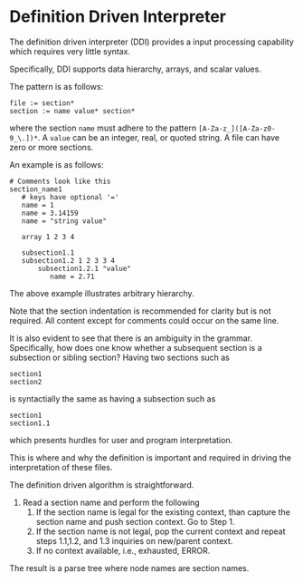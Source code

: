 # Definition Driven Interpreter 
The definition driven interpreter (DDI) provides a input processing capability which requires very little syntax.

Specifically, DDI supports data hierarchy, arrays, and scalar values. 


The pattern is as follows:

```
file := section*
section := name value* section*
```
where the section `name` must adhere to the pattern `[A-Za-z_]([A-Za-z0-9_\.])*`. A `value` can be an integer, real, or quoted string.
A file can have zero or more sections. 

An example is as follows:
```
# Comments look like this
section_name1
   # keys have optional '=' 
   name = 1
   name = 3.14159
   name = "string value"
   
   array 1 2 3 4
   
   subsection1.1 
   subsection1.2 1 2 3 3 4
       subsection1.2.1 "value"
          name = 2.71
```          

The above example illustrates arbitrary hierarchy. 

Note that the section indentation is recommended for clarity but is not required. All content except for comments could occur on the same line.

It is also evident to see that there is an ambiguity in the grammar. Specifically, how does one know whether a subsequent section is a subsection or sibling section? Having two sections such as

```
section1
section2
```
is syntactially the same as having a subsection such as

```
section1
section1.1
```
which presents hurdles for user and program interpretation.

This is where and why the definition is important and required in driving the interpretation of these files.

The definition driven algorithm is straightforward.


1. Read a section name and perform the following
    1. If the section name is legal for the existing context, than capture the section name and push section context. Go to Step 1.
    2. If the section name is not legal, pop the current context and repeat steps 1.1,1.2, and 1.3 inquiries on new/parent context. 
    3. If no context available, i.e., exhausted, ERROR.

The result is a parse tree where node names are section names. 

